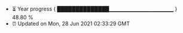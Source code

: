 - ⏳ Year progress { ██████████████▁▁▁▁▁▁▁▁▁▁▁▁▁▁▁▁ } 48.80 %
- ⏰ Updated on Mon, 28 Jun 2021 02:33:29 GMT


